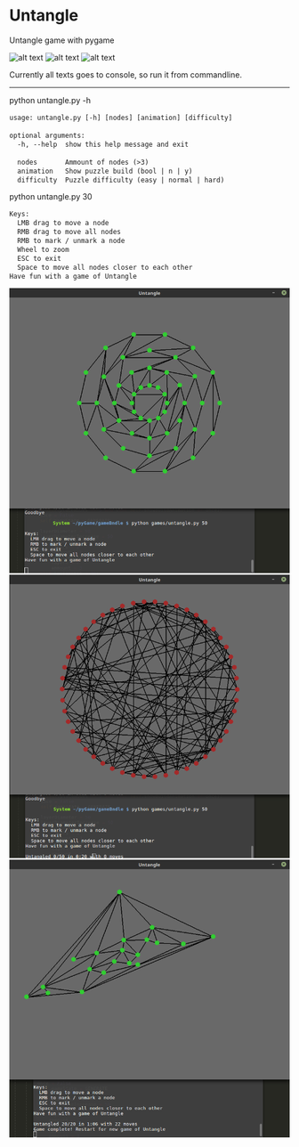 # Untangle
Untangle game with pygame

![alt text](https://img.shields.io/badge/python-2.7-red.svg?v=1 "Python 2.7")
![alt text](https://img.shields.io/badge/python-3.5-blue.svg?v=1 "Python 3.5")
![alt text](https://img.shields.io/badge/PyGame-1.9.3-blue.svg?v=1 "PyGame 1.9.3")

Currently all texts goes to console, so run it from commandline.

------

python untangle.py -h
```
usage: untangle.py [-h] [nodes] [animation] [difficulty]

optional arguments:
  -h, --help  show this help message and exit

  nodes       Ammount of nodes (>3)
  animation   Show puzzle build (bool | n | y)
  difficulty  Puzzle difficulty (easy | normal | hard)
```

python untangle.py 30
```
Keys:
  LMB drag to move a node
  RMB drag to move all nodes
  RMB to mark / unmark a node
  Wheel to zoom
  ESC to exit
  Space to move all nodes closer to each other
Have fun with a game of Untangle
```


![alt text](https://github.com/Pena86/untangle/blob/master/screenshots/Untangle_generate_50.png "Untangle generate")
![alt text](https://github.com/Pena86/untangle/blob/master/screenshots/Untangle_beginning_50.png "Untangle beginning")
![alt text](https://github.com/Pena86/untangle/blob/master/screenshots/Untangle_complete.png "Untangle complete")
